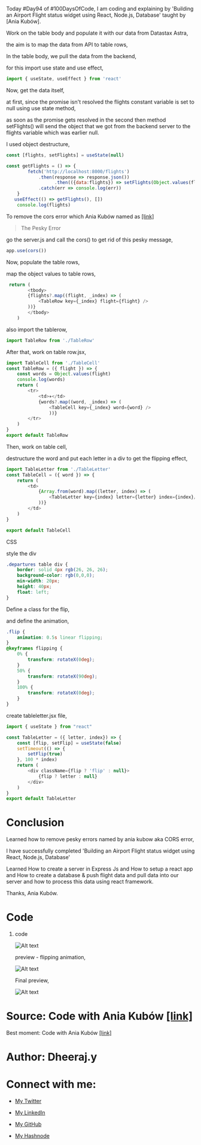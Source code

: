 Today #Day94 of #100DaysOfCode, I am coding and explaining by 'Building an Airport Flight status widget using React, Node.js, Database' taught by \[Ania Kubów\].

Work on the table body and populate it with our data from Datastax Astra,

the aim is to map the data from API to table rows,

In the table body, we pull the data from the backend,

for this import use state and use effect,

```javascript
import { useState, useEffect } from 'react'
```

Now, get the data itself,

at first, since the promise isn't resolved the flights constant variable is set to null using use state method,

as soon as the promise gets resolved in the second then method setFlights() will send the object that we got from the backend server to the flights variable which was earlier null.

I used object destructure,

```javascript
const [flights, setFlights] = useState(null)

const getFlights = () => {
        fetch('http://localhost:8000/flights')
            .then(response => response.json())
                  .then(({data:flights}) => setFlights(Object.values(flights)))
            .catch(err => console.log(err))
    }
   useEffect(() => getFlights(), [])
    console.log(flights)
```

To remove the cors error which Ania Kubów named as [\[link\]](https://youtu.be/3QSWROFg_sc?t=7298)

> The Pesky Error

go the server.js and call the cors() to get rid of this pesky message,

```javascript
app.use(cors())
```

Now, populate the table rows,

map the object values to table rows,

```javascript
 return (
        <tbody>
        {flights?.map((flight, _index) => (
            <TableRow key={_index} flight={flight} />
        ))}
        </tbody>
    )
```

also import the tablerow,

```javascript
import TableRow from './TableRow'
```

After that, work on table row.jsx,

```javascript
import TableCell from './TableCell'
const TableRow = ({ flight }) => {
    const words = Object.values(flight)
    console.log(words)
    return (
        <tr>
            <td>✈</td>
            {words?.map((word, _index) => (
                <TableCell key={_index} word={word} />
                ))}
        </tr>
    )
}
export default TableRow
```

Then, work on table cell,

destructure the word and put each letter in a div to get the flipping effect,

```javascript
import TableLetter from './TableLetter'
const TableCell = ({ word }) => {
    return (
        <td>
            {Array.from(word).map((letter, index) => (
                <TableLetter key={index} letter={letter} index={index}/>
            ))}
        </td>
    )
}

export default TableCell
```

CSS

style the div

```css
.departures table div {
    border: solid 4px rgb(26, 26, 26);
    background-color: rgb(0,0,0);
    min-width: 20px;
    height: 40px;
    float: left;
}
```

Define a class for the flip,

and define the animation,

```css
.flip {
    animation: 0.5s linear flipping;
}
@keyframes flipping {
    0% {
        transform: rotateX(0deg);
    }
    50% {
        transform: rotateX(90deg);
    }
    100% {
        transform: rotateX(0deg);
    }
}
```

create tableletter.jsx file,

```javascript
import { useState } from "react"

const TableLetter = ({ letter, index}) => {
    const [flip, setFlip] = useState(false)
    setTimeout(() => {
        setFlip(true)
    }, 100 * index)
    return (
        <div className={flip ? 'flip' : null}>
            {flip ? letter : null}
        </div>
    )
}
export default TableLetter
```

# Conclusion

Learned how to remove pesky errors named by ania kubow aka CORS error,

I have successfully completed 'Building an Airport Flight status widget using React, Node.js, Database'

Learned How to create a server in Express Js and How to setup a react app and How to create a database & push flight data and pull data into our server and how to process this data using react framework.

Thanks, Ania Kubów.

# Code

1. code
    
    ![Alt text](1.%20day94%20code.png)
    
    preview - flipping animation,
    
    ![Alt text](2.%20day94%20frontend%201.png)
    
    Final preview,
    
    ![Alt text](2.%20day94%20frontend%202.png)
    

# Source: Code with Ania Kubów [\[link\]](https://www.youtube.com/watch?v=3QSWROFg_sc&t=13s)

Best moment: Code with Ania Kubów [\[link\]](https://youtu.be/3QSWROFg_sc?t=7298)

# Author: Dheeraj.y

# Connect with me:

* [My Twitter](https://twitter.com/yssdheeraj)
    
* [My LinkedIn](https://www.linkedin.com/in/dheerajy1/)
    
* [My GitHub](https://github.com/dheerajy1)
    
* [My Hashnode](https://dheerajy1.hashnode.dev/)